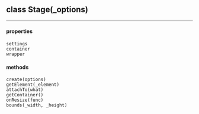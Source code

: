 ## class Stage(_options)  
---  
  #### properties  
    settings  
    container  
    wrapper  
  #### methods  
    create(options)  
    getElement(_element)  
    attachTo(what)  
    getContainer()  
    onResize(func)  
    bounds(_width, _height)  